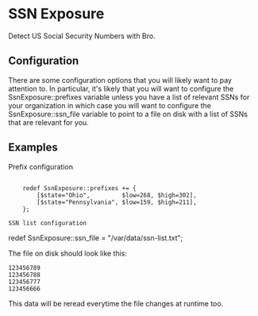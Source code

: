 SSN Exposure
============

Detect US Social Security Numbers with Bro.

Configuration
-------------

There are some configuration options that you will likely want to pay attention to.  In particular, it's likely that you will want to configure the SsnExposure::prefixes variable unless you have a list of relevant SSNs for your organization in which case you will want to configure the SsnExposure::ssn_file variable to point to a file on disk with a list of SSNs that are relevant for you.

Examples
--------

Prefix configuration
~~~~~~~~~~~~~~~~~~~~

	redef SsnExposure::prefixes += {
		[$state="Ohio",         $low=268, $high=302],
		[$state="Pennsylvania", $low=159, $high=211],
	};

SSN list configuration
~~~~~~~~~~~~~~~~~~~~~~

redef SsnExposure::ssn_file = "/var/data/ssn-list.txt";

The file on disk should look like this:

	123456789
	123456788
	123456777
	123456666

This data will be reread everytime the file changes at runtime too.